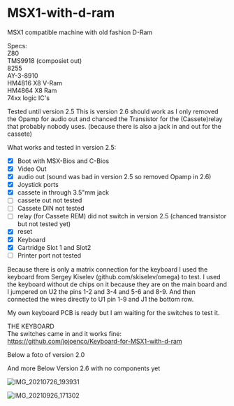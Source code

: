 # MSX1-with-d-ram
MSX1 compatible machine with old fashion D-Ram

Specs:  
Z80  
TMS9918 (composiet out)  
8255  
AY-3-8910  
HM4816 X8 V-Ram  
HM4864 X8 Ram  
74xx  logic IC's  



Tested until version 2.5 
This is version 2.6 should work as I only removed the Opamp for audio out and chanced the Transistor for the (Cassete)relay that
probably nobody uses. (because there is also a jack in and out for the cassete)

What works and tested in version 2.5:
- [x] Boot with MSX-Bios and C-Bios 
- [x] Video Out
- [x] audio out (sound was bad in version 2.5 so removed Opamp in 2.6)
- [x] Joystick ports
- [x] cassete in through 3.5"mm jack
- [ ] cassete out not tested
- [ ] Cassete DIN not tested
- [ ] relay (for Cassete REM) did not switch in version 2.5 (chanced transistor but not tested yet)
- [x] reset
- [X] Keyboard 
- [X] Cartridge Slot 1 and Slot2
- [ ] Printer port not tested

Because there is only a matrix connection for the keyboard I used the keyboard from Sergey Kiselev (github.com/skiselev/omega) to test.
I used the keyboard without de chips on it because they are on the main board and I jumpered on U2 the pins 1-2 and 3-4 and 5-6 and 8-9.
And then connected the wires directly to U1 pin 1-9 and J1 the bottom row.

My own keyboard PCB is ready but I am waiting for the switches to test it.

THE KEYBOARD  
The switches came in and it works fine:  
https://github.com/jojoenco/Keyboard-for-MSX1-with-d-ram

Below a foto of version 2.0 

And more Below Version 2.6 with no components yet


![IMG_20210726_193931](https://user-images.githubusercontent.com/89305963/130328411-ba4a1808-e9c4-46c7-b1bb-16933eadda58.jpg)


![IMG_20210926_171302](https://user-images.githubusercontent.com/89305963/134813839-6fedaba8-dd14-4291-885e-87ad44aa452e.jpg)
